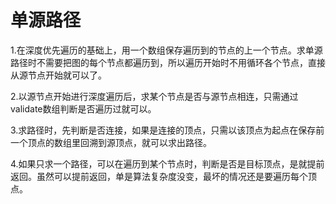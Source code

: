 # 单源路径

1.在深度优先遍历的基础上，用一个数组保存遍历到的节点的上一个节点。求单源路径时不需要把图的每个节点都遍历到，所以遍历开始时不用循环各个节点，直接从源节点开始就可以了。

2.以源节点开始进行深度遍历后，求某个节点是否与源节点相连，只需通过validate数组判断是否遍历过就可以。

3.求路径时，先判断是否连接，如果是连接的顶点，只需以该顶点为起点在保存前一个顶点的数组里回溯到源顶点，就可以求出路径。

4.如果只求一个路径，可以在遍历到某个节点时，判断是否是目标顶点，是就提前返回。虽然可以提前返回，单是算法复杂度没变，最坏的情况还是要遍历每个顶点。